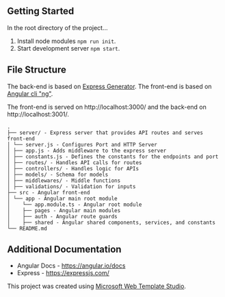 ﻿## Getting Started

In the root directory of the project...

1. Install node modules `npm run init`.
2. Start development server `npm start`.

## File Structure

The back-end is based on [Express Generator](https://expressjs.com/en/starter/generator.html).
The front-end is based on [Angular cli "ng"](https://angular.io/cli).

The front-end is served on http://localhost:3000/ and the back-end on http://localhost:3001/.

```
.
├── server/ - Express server that provides API routes and serves front-end
│ └── server.js - Configures Port and HTTP Server
│ ├── app.js - Adds middleware to the express server
│ ├── constants.js - Defines the constants for the endpoints and port
│ ├── routes/ - Handles API calls for routes
│ ├── controllers/ - Handles logic for APIs
│ ├── models/ - Schema for models
│ ├── middlewares/ - Middle functions
│ ├── validations/ - Validation for inputs
├── src - Angular front-end
│ └── app - Angular main root module
│    └── app.module.ts - Angular root module
│    ├── pages - Angular main modules
│    ├── auth - Angular route guards
│    ├── shared - Angular shared components, services, and constants
└── README.md
```

## Additional Documentation

- Angular Docs - https://angular.io/docs
- Express - https://expressjs.com/

This project was created using [Microsoft Web Template Studio](https://github.com/Microsoft/WebTemplateStudio).
